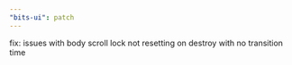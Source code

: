 ```yaml
---
"bits-ui": patch
---
```


fix: issues with body scroll lock not resetting on destroy with no transition time
